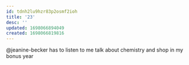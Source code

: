 ```yaml
---
id: tdnh2lu9hzr83p2osmf2ioh
title: '23'
desc: ''
updated: 1698066894049
created: 1698066819816
---
```


@jeanine-becker has to listen to me talk about chemistry and shop in my bonus year
